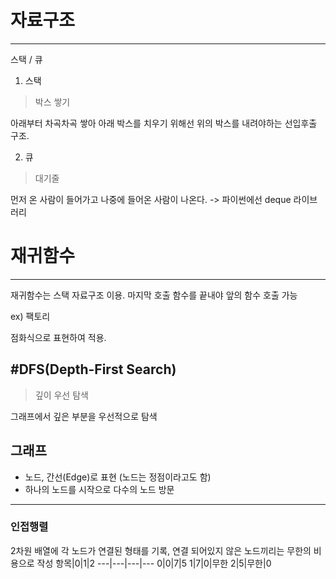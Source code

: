# 자료구조
---
스택 / 큐

1. 스택
> 박스 쌓기

아래부터 차곡차곡 쌓아 아래 박스를 치우기 위해선 위의 박스를 내려야하는 선입후출 구조.

2. 큐
>대기줄

먼저 온 사람이 들어가고 나중에 들어온 사람이 나온다.
-> 파이썬에선 deque 라이브러리

# 재귀함수
---
재귀함수는 스택 자료구조 이용. 마지막 호출 함수를 끝내야 앞의 함수 호출 가능

ex) 팩토리

점화식으로 표현하여 적용.

#DFS(Depth-First Search)
---
>깊이 우선 탐색

그래프에서 깊은 부분을 우선적으로 탐색

## 그래프
* 노드, 간선(Edge)로 표현 (노드는 정점이라고도 함)
* 하나의 노드를 시작으로 다수의 노드 방문
---
### 인접행렬
2차원 배열에 각 노드가 연결된 형태를 기록, 연결 되어있지 않은 노드끼리는 무한의 비용으로 작성
항목|0|1|2
---|---|---|---
0|0|7|5
1|7|0|무한
2|5|무한|0
